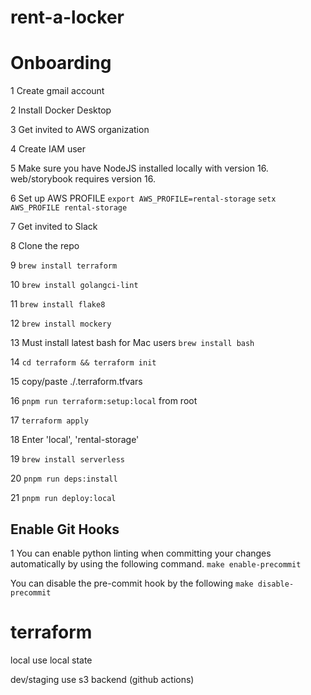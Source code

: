 # rent-a-locker

# Onboarding

1 Create gmail account

2 Install Docker Desktop

3 Get invited to AWS organization

4 Create IAM user

5 Make sure you have NodeJS installed locally with version 16. web/storybook requires version 16.

6 Set up AWS PROFILE
`export AWS_PROFILE=rental-storage`
`setx AWS_PROFILE rental-storage`

7 Get invited to Slack

8 Clone the repo

9 `brew install terraform`

10 `brew install golangci-lint`

11 `brew install flake8`

12 `brew install mockery`

13 Must install latest bash for Mac users
`brew install bash`

14 `cd terraform && terraform init`

15 copy/paste ./.terraform.tfvars

16 `pnpm run terraform:setup:local` from root

17 `terraform apply`

18 Enter 'local', 'rental-storage'

19 `brew install serverless`

20 `pnpm run deps:install`

21 `pnpm run deploy:local`

## Enable Git Hooks

1 You can enable python linting when committing your changes automatically by using the following command.
`make enable-precommit`

You can disable the pre-commit hook by the following
`make disable-precommit`

# terraform

local
use local state

dev/staging
use s3 backend (github actions)
